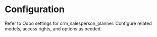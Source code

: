 # Configuration

Refer to Odoo settings for crm_salesperson_planner. Configure related models, access rights, and options as needed.
